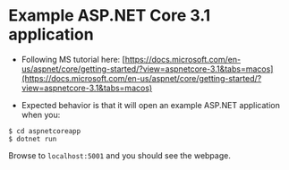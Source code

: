 # Example ASP.NET Core 3.1 application

* Following MS tutorial here: [https://docs.microsoft.com/en-us/aspnet/core/getting-started/?view=aspnetcore-3.1&tabs=macos](https://docs.microsoft.com/en-us/aspnet/core/getting-started/?view=aspnetcore-3.1&tabs=macos)

* Expected behavior is that it will open an example ASP.NET application when you: 

```
$ cd aspnetcoreapp
$ dotnet run
```

Browse to `localhost:5001` and you should see the webpage.